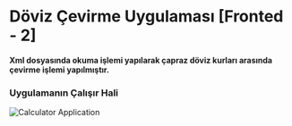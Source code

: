 # Döviz Çevirme Uygulaması [Fronted - 2]
 
**Xml dosyasında okuma işlemi yapılarak çapraz döviz kurları arasında çevirme işlemi yapılmıştır.**

### Uygulamanın Çalışır Hali

![Calculator Application](/app.gif)


